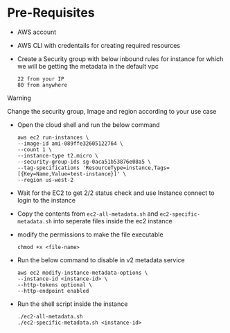 # Pre-Requisites

- AWS account
- AWS CLI with credentails for creating required resources

- Create a Security group with below inbound rules for instance for which we will be getting the metadata in the default vpc
	```
	22 from your IP
	80 from anywhere
	```

> [!WARNING]
> Change the security group, Image and region according to your use case

- Open the cloud shell and run the below command
    ```
    aws ec2 run-instances \
	--image-id ami-089ffe32605122764 \
	--count 1 \
	--instance-type t2.micro \
	--security-group-ids sg-0aca51b53876e08a5 \
	--tag-specifications 'ResourceType=instance,Tags=[{Key=Name,Value=test-instance}]' \
	--region us-west-2
    ```

- Wait for the EC2 to get 2/2 status check and use Instance connect to login to the instance

- Copy the contents from ```ec2-all-metadata.sh``` and ```ec2-specific-metadata.sh``` into seperate files inside the ec2 instance

- modify the permissions to make the file executable
    ```
    chmod +x <file-name>
    ```

- Run the below command to disable in v2 metadata service
    ```
    aws ec2 modify-instance-metadata-options \
    --instance-id <instance-id> \
    --http-tokens optional \
    --http-endpoint enabled
    ```

- Run the shell script inside the instance
    ```
    ./ec2-all-metadata.sh
    ./ec2-specific-metadata.sh <instance-id>
    ```